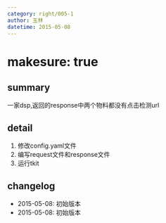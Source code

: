 ```yaml
---
category: right/005-1
author: 玉林
datetime: 2015-05-08
---
```


# makesure: true

## summary

一家dsp,返回的response中两个物料都没有点击检测url

## detail

1. 修改config.yaml文件
1. 编写request文件和response文件
1. 运行tkit

## changelog

- 2015-05-08: 初始版本
- 2015-05-08: 初始版本
